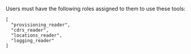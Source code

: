 Users must have the following roles assigned to them to use these tools:

    [
      "provisioning_reader",
      "cdrs_reader",
      "locations_reader",
      "logging_reader"
    ]
